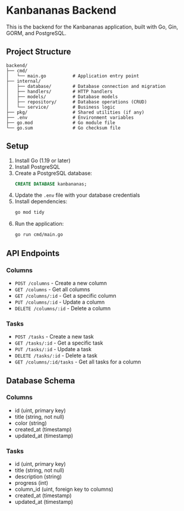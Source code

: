 # Kanbananas Backend

This is the backend for the Kanbananas application, built with Go, Gin, GORM, and PostgreSQL.

## Project Structure

```
backend/
├── cmd/
│   └── main.go          # Application entry point
├── internal/
│   ├── database/        # Database connection and migration
│   ├── handlers/        # HTTP handlers
│   ├── models/          # Database models
│   ├── repository/      # Database operations (CRUD)
│   └── service/         # Business logic
├── pkg/                 # Shared utilities (if any)
├── .env                 # Environment variables
├── go.mod               # Go module file
└── go.sum               # Go checksum file
```

## Setup

1. Install Go (1.19 or later)
2. Install PostgreSQL
3. Create a PostgreSQL database:
   ```sql
   CREATE DATABASE kanbananas;
   ```
4. Update the `.env` file with your database credentials
5. Install dependencies:
   ```bash
   go mod tidy
   ```
6. Run the application:
   ```bash
   go run cmd/main.go
   ```

## API Endpoints

### Columns
- `POST /columns` - Create a new column
- `GET /columns` - Get all columns
- `GET /columns/:id` - Get a specific column
- `PUT /columns/:id` - Update a column
- `DELETE /columns/:id` - Delete a column

### Tasks
- `POST /tasks` - Create a new task
- `GET /tasks/:id` - Get a specific task
- `PUT /tasks/:id` - Update a task
- `DELETE /tasks/:id` - Delete a task
- `GET /columns/:id/tasks` - Get all tasks for a column

## Database Schema

### Columns
- id (uint, primary key)
- title (string, not null)
- color (string)
- created_at (timestamp)
- updated_at (timestamp)

### Tasks
- id (uint, primary key)
- title (string, not null)
- description (string)
- progress (int)
- column_id (uint, foreign key to columns)
- created_at (timestamp)
- updated_at (timestamp)